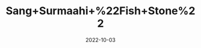 ---
title: 'Sang+Surmaahi+%22Fish+Stone%22'
date: '2022-10-03' 
metatag: '' 
inventory: '0' 
draft: false 
# meta description 
shortDescripton: 'It%ef%bf%bdhelps+evacuate+the+renal+and+bladder+calculi+through+urine+by+breaking+into+small+particles+and+helps+relieve+discomfort.%ef%bf%bd'
description: 'stone'
longdescription: ''
featured: True
# product Price
price: '80.0'
# Product Short Description
shortDescription: 'It%ef%bf%bdhelps+evacuate+the+renal+and+bladder+calculi+through+urine+by+breaking+into+small+particles+and+helps+relieve+discomfort.%ef%bf%bd'
productID: '90EDD526-EE23-ED11-9968-005056B3A416'
type: 'products'
category: 'stone' 
thumnailproduct: 'https://eraconnect.blob.core.windows.net/product-images/aminsaddiquidawakhana/90EDD526-EE23-ED11-9968-005056B3A416.webp' 
images:
  - image: 'https://eraconnect.blob.core.windows.net/product-images/aminsaddiquidawakhana/90EDD526-EE23-ED11-9968-005056B3A416.webp'  
Variants:
---